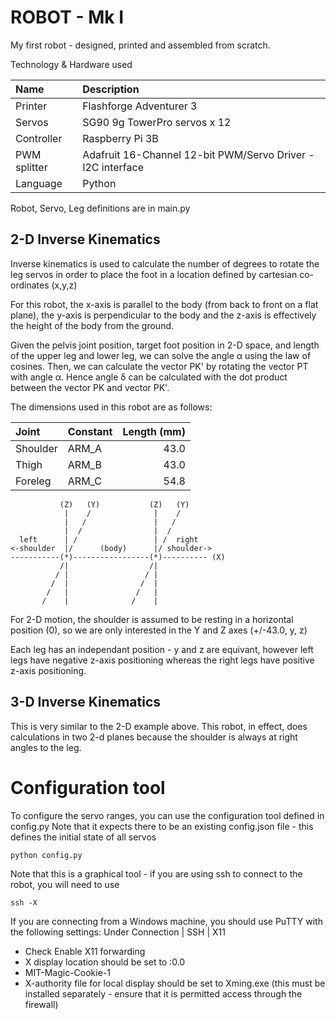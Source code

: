 # ROBOT - Mk I

My first robot - designed, printed and assembled from scratch.

Technology & Hardware used

| Name | Description |
| :--- | :---        |
| Printer | Flashforge Adventurer 3 |
| Servos | SG90 9g TowerPro servos x 12 |
| Controller | Raspberry Pi 3B |
| PWM splitter | Adafruit 16-Channel 12-bit PWM/Servo Driver - I2C interface |
| Language | Python |

Robot, Servo, Leg definitions are in main.py

## 2-D Inverse Kinematics

Inverse kinematics is used to calculate the number of degrees to rotate the leg servos in order to place the foot in a location defined by cartesian co-ordinates (x,y,z)

For this robot, the x-axis is parallel to the body (from back to front on a flat plane), the y-axis is perpendicular to the body and the z-axis is effectively the height of the body from the ground.

Given the pelvis joint position, target foot position in 2-D space, and length of the upper leg and lower leg, we can solve the angle α using the law of cosines. Then, we can calculate the vector PK' by rotating the vector PT with angle α. Hence angle δ can be calculated with the dot product between the vector PK and vector PK'.

The dimensions used in this robot are as follows:

| Joint | Constant | Length (mm) |
| :---  | :---     |        ---: |
| Shoulder | ARM_A | 43.0 |
| Thigh | ARM_B | 43.0 |
| Foreleg | ARM_C | 54.8 |


```
           (Z)   (Y)           (Z)   (Y)
            |    /              |    /
            |   /               |   /
            |  /                |  /
  left      | /                 | /  right
<-shoulder  |/      (body)      |/ shoulder->
-----------(*)-----------------(*)---------- (X)
           /|                  /|
          / |                 / |
         /  |                /  |
        /   |               /   |
       /    |              /    |
 ```

 For 2-D motion, the shoulder is assumed to be resting in a horizontal position (0), so we are only interested in the Y and Z axes (+/-43.0, y, z)

 Each leg has an independant position - y and z are equivant, however left legs have negative z-axis positioning whereas the right legs have positive z-axis positioning.

## 3-D Inverse Kinematics

This is very similar to the 2-D example above. This robot, in effect, does calculations in two 2-d planes because the shoulder is always at right angles to the leg.

# Configuration tool

To configure the servo ranges, you can use the configuration tool defined in config.py
Note that it expects there to be an existing config.json file - this defines the initial state of all servos

```
python config.py
```

Note that this is a graphical tool - if you are using ssh to connect to the robot, you will need to use

```
ssh -X 
```
If you are connecting from a Windows machine, you should use PuTTY with the following settings:
Under Connection | SSH | X11
- Check Enable X11 forwarding
- X display location should be set to :0.0
- MIT-Magic-Cookie-1
- X-authority file for local display should be set to Xming.exe (this must be installed separately - ensure that it is permitted access through the firewall)

